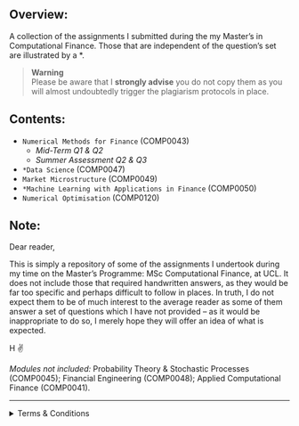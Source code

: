 ## Overview:
A collection of the assignments I submitted during the my Master’s in Computational Finance. Those that are independent of the question’s set are illustrated by a *.

> **Warning** <br>
> Please be aware that I __strongly advise__ you do not copy them as you will almost undoubtedly trigger the plagiarism protocols in place.

## Contents:
- `Numerical Methods for Finance` (COMP0043)
  - _Mid-Term Q1 & Q2_
  - _Summer Assessment Q2 & Q3_
- `*Data Science` (COMP0047)
- `Market Microstructure` (COMP0049)
- `*Machine Learning with Applications in Finance` (COMP0050)
- `Numerical Optimisation` (COMP0120)

## Note:
Dear reader,

This is simply a repository of some of the assignments I undertook during my time on the Master’s Programme: MSc Computational Finance, at UCL. It does not include those that required handwritten answers, as they would be far too specific and perhaps difficult to follow in places. In truth, I do not expect them to be of much interest to the average reader as some of them answer a set of questions which I have not provided – as it would be inappropriate to do so, I merely hope they will offer an idea of what is expected. 

H ✌️

_Modules not included:_ Probability Theory & Stochastic Processes (COMP0045); Financial Engineering (COMP0048); Applied Computational Finance (COMP0041).

---
<details><summary>Terms & Conditions</summary>
<p>

#### Disclaimer:
_This repository and the code therein may be freely copied and distributed as necessary. It is being provided solely for information and general illustrative purposes. The author will not be responsible for the consequences of reliance upon the code or for numbers produced from using the code._

#### End User Terms of Service:
Where appropriate, this repository is in compliance with Section C. Acceptable Use and Section D. User-Generated Content of the GitHub Terms of Service.  For more information, please see here: https://docs.github.com/en/site-policy/github-terms/github-terms-of-service

  </p>
  </details>
